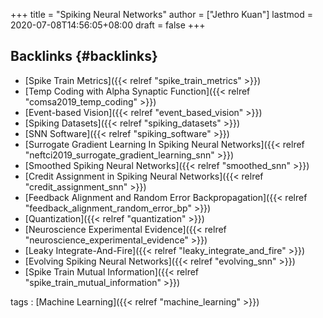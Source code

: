 +++
title = "Spiking Neural Networks"
author = ["Jethro Kuan"]
lastmod = 2020-07-08T14:56:05+08:00
draft = false
+++

## Backlinks {#backlinks}

- [Spike Train Metrics]({{< relref "spike_train_metrics" >}})
- [Temp Coding with Alpha Synaptic Function]({{< relref "comsa2019_temp_coding" >}})
- [Event-based Vision]({{< relref "event_based_vision" >}})
- [Spiking Datasets]({{< relref "spiking_datasets" >}})
- [SNN Software]({{< relref "spiking_software" >}})
- [Surrogate Gradient Learning In Spiking Neural Networks]({{< relref "neftci2019_surrogate_gradient_learning_snn" >}})
- [Smoothed Spiking Neural Networks]({{< relref "smoothed_snn" >}})
- [Credit Assignment in Spiking Neural Networks]({{< relref "credit_assignment_snn" >}})
- [Feedback Alignment and Random Error Backpropagation]({{< relref "feedback_alignment_random_error_bp" >}})
- [Quantization]({{< relref "quantization" >}})
- [Neuroscience Experimental Evidence]({{< relref "neuroscience_experimental_evidence" >}})
- [Leaky Integrate-And-Fire]({{< relref "leaky_integrate_and_fire" >}})
- [Evolving Spiking Neural Networks]({{< relref "evolving_snn" >}})
- [Spike Train Mutual Information]({{< relref "spike_train_mutual_information" >}})

tags
: [Machine Learning]({{< relref "machine_learning" >}})
